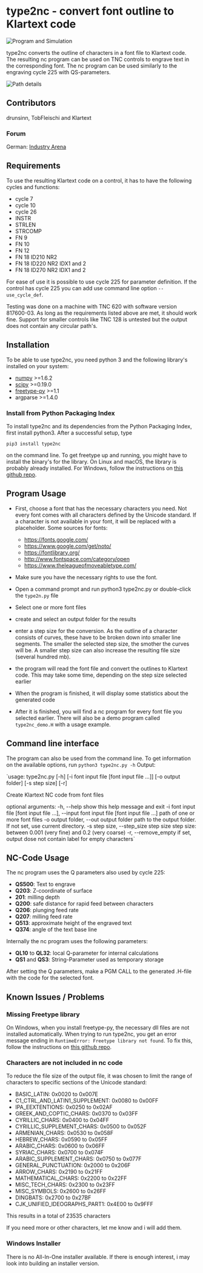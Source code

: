 # type2nc - convert font outline to Klartext code

![Program and Simulation](/screenshots/screen_1.png?raw=true "Program and Simulation")

type2nc converts the outline of characters in a font file to Klartext
code. The resulting nc program can be used on TNC controls to engrave
text in the corresponding font. The nc program can be used similarly to
the engraving cycle 225 with QS-parameters.

![Path details](/screenshots/screen_3.png?raw=true "Path details")

## Contributors
drunsinn, TobFleischi and Klartext

### Forum
German: [Industry Arena](https://de.industryarena.com/heidenhain/forum/gravieren-von-text-in-anderen-sprachen-ohne-cam--83908.html)

## Requirements
To use the resulting Klartext code on a control, it has to have the following
cycles and functions:

  - cycle 7
  - cycle 10
  - cycle 26
  - INSTR
  - STRLEN
  - STRCOMP
  - FN 9
  - FN 10
  - FN 12
  - FN 18 ID210 NR2
  - FN 18 ID220 NR2 IDX1 and 2
  - FN 18 ID270 NR2 IDX1 and 2

For ease of use it is possible to use cycle 225 for parameter definition. If the
control has cycle 225 you can add use command line option `--use_cycle_def`.

Testing was done on a machine with TNC 620 with software version 817600-03. As
long as the requirements listed above are met, it should work fine.
Support for smaller controls like TNC 128 is untested but the output does not
contain any circular path's.

## Installation

To be able to use type2nc, you need python 3 and the following library's
installed on your system:

  - [numpy](https://www.numpy.org) \>=1.6.2
  - [scipy](https://www.scipy.org) \>=0.19.0
  - [freetype-py](https://github.com/rougier/freetype-py) \>=1.1
  - argparse \>=1.4.0

### Install from Python Packaging Index

To install type2nc and its dependencies from the Python Packaging Index,
first install python3. After a successful setup, type

`pip3 install type2nc`

on the command line.
To get freetype up and running, you might have to install the binary's
for the library. On Linux and macOS, the library is probably already
installed. For Windows, follow the instructions on  [this github repo](https://github.com/ubawurinna/freetype-windows-binaries).

## Program Usage

 - First, choose a font that has the necessary characters you
   need. Not every font comes with all characters defined by the
   Unicode standard. If a character is not available in your font,
   it will be replaced with a placeholder. Some sources for fonts:

    - <https://fonts.google.com/>
    - <https://www.google.com/get/noto/>
    - <https://fontlibrary.org/>
    - <http://www.fontspace.com/category/open>
    - <https://www.theleagueofmoveabletype.com/>

  - Make sure you have the necessary rights to use the font.

  - Open a command prompt and run python3 type2nc.py or double-click the
    `type2n.py` file

  - Select one or more font files

  - create and select an output folder for the results

  - enter a step size for the conversion. As the outline of a character
    consists of curves, these have to be broken down into smaller line
    segments. The smaller the selected step size, the smother the curves
    will be. A smaller step size can also increase the resulting file size
    (several hundred mb).

  - the program will read the font file and convert the outlines to
    Klartext code. This may take some time, depending on the step size
    selected earlier

  - When the program is finished, it will display some statistics about
    the generated code

  - After it is finished, you will find a nc program for every font file
    you selected earlier. There will also be a demo program called
    `type2nc_demo.H` with a usage example.

## Command line interface

The program can also be used from the command line. To get information on the
available options, run `python3 type2nc.py -h`
Output:

`usage: type2nc.py [-h] [-i font input file [font input file …]]
                  [-o output folder] [-s step size] [-r]


Create Klartext NC code from font files

optional arguments:
  -h, --help            show this help message and exit
  -i font input file [font input file …], --input font input file [font input file …]
                        path of one or more font files
  -o output folder, --out output folder
                        path to the output folder. If not set, use current
                        directory.
  -s step size, --step_size step size
                        step size: between 0.001 (very fine) and 0.2 (very
                        coarse)
  -r, --remove_empty    if set, output dose not contain label for empty
                        characters`



## NC-Code Usage

The nc program uses the Q parameters also used by cycle 225:

  - **QS500**: Text to engrave
  - **Q203**: Z-coordinate of surface
  - **201**: milling depth
  - **Q200**: safe distance for rapid feed between characters
  - **Q206**: plunging feed rate
  - **Q207**: milling feed rate
  - **Q513**: approximate height of the engraved text
  - **Q374**: angle of the text base line

Internally the nc program uses the following parameters:

  - **QL10** to **QL32**: local Q-parameter for internal calculations
  - **QS1** and **QS3**: String-Parameter used as temporary storage

After setting the Q parameters, make a PGM CALL to the generated .H-file with the code for the selected font.

## Known Issues / Problems
### Missing Freetype library
On Windows, when you install freetype-py, the necessary dll files are not
installed automatically. When trying to run type2nc, you get an error message
ending in `RuntimeError: Freetype library not found`. To fix this, follow
the instructions on [this github repo](https://github.com/ubawurinna/freetype-windows-binaries).

### Characters are not included in nc code
To reduce the file size of the output file, it was chosen to limit the
range of characters to specific sections of the Unicode standard:

* BASIC_LATIN: 0x0020 to 0x007E
* C1_CTRL_AND_LATIN1_SUPPLEMENT: 0x0080 to 0x00FF
* IPA_EEXTENTIONS: 0x0250 to 0x02AF
* GREEK_AND_COPTIC_CHARS: 0x0370 to 0x03FF
* CYRILLIC_CHARS: 0x0400 to 0x04FF
* CYRILLIC_SUPPLEMENT_CHARS: 0x0500 to 0x052F
* ARMENIAN_CHARS: 0x0530 to 0x058F
* HEBREW_CHARS: 0x0590 to 0x05FF
* ARABIC_CHARS: 0x0600 to 0x06FF
* SYRIAC_CHARS: 0x0700 to 0x074F
* ARABIC_SUPPLEMENT_CHARS: 0x0750 to 0x077F
* GENERAL_PUNCTUATION: 0x2000 to 0x206F
* ARROW_CHARS: 0x2190 to 0x21FF
* MATHEMATICAL_CHARS: 0x2200 to 0x22FF
* MISC_TECH_CHARS: 0x2300 to 0x23FF
* MISC_SYMBOLS: 0x2600 to 0x26FF
* DINGBATS: 0x2700 to 0x27BF
* CJK_UNIFIED_IDEOGRAPHS_PART1: 0x4E00 to 0x9FFF

This results in a total of 23535 characters

If you need more or other characters, let me know and i will add them.

### Windows Installer
There is no All-In-One installer available. If there is enough interest, i may
look into building an installer version.
